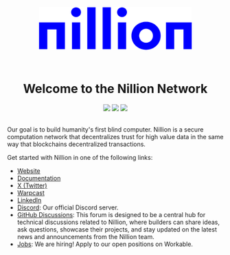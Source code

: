 <p align="center">
  <a href="https://www.nillion.com">
    <picture>
    <img alt="nillion logo" src="https://github.com/NillionNetwork/.github/blob/main/assets/nillion.png" width="auto" height="100">
    </picture>
  </a>
</p>

</br>
<h1 align="center">Welcome to the Nillion Network</h1>

<p align="center">
  <a href="https://twitter.com/nillionnetwork"><img src="https://img.shields.io/badge/NillionNetwork-000?color=0021F5&style=plastic&logo=twitter&logoColor=white&label=Twitter"></a>
  <a href="https://discord.com/invite/nillionnetwork"><img src="https://img.shields.io/discord/905926225120338000?color=0021F5&style=plastic&label=Discord&logo=discord&logoColor=white"></a>
  <a href="https://github.com/orgs/NillionNetwork/discussions"><img src="https://img.shields.io/badge/Developer-Technical_Questions-0021F5?color=0021F5&style=plastic&label=Github+Discussions&logo=github&logoColor=white"></a>
<br></br> 
</p>

Our goal is to build humanity's first blind computer. Nillion is a secure
computation network that decentralizes trust for high value data in the same way
that blockchains decentralized transactions.

Get started with Nillion in one of the following links:
* <a href="https://nillion.com">Website</a>
* <a href="https://docs.nillion.com">Documentation</a>
* <a href="https://twitter.com/nillionnetwork">X (Twitter)</a>
* <a href="https://warpcast.com/nillion">Warpcast</a>
* <a href="https://www.linkedin.com/company/nillionnetwork/mycompany">LinkedIn</a>
* <a href="https://discord.com/invite/nillionnetwork">Discord</a>: Our official Discord server.
* <a href="https://github.com/orgs/NillionNetwork/discussions?discussions_q=">GitHub Discussions</a>: This forum is designed to be a central hub for technical discussions related to Nillion, where builders can share ideas, ask questions, showcase their projects, and stay updated on the latest news and announcements from the Nillion team.
* <a href="https://apply.workable.com/nillion/">Jobs</a>: We are hiring! Apply to our open positions on Workable.
